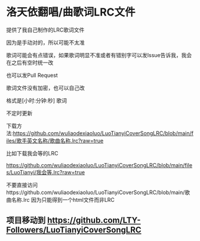 # 洛天依翻唱/曲歌词LRC文件

提供了我自己制作的LRC歌词文件

因为是手动对的，所以可能不太准

歌词可能会有点错误，如果歌词明显不准或者有错别字可以发Issue告诉我，我会在之后有空时统一改

也可以发Pull Request

歌词文件没有加密，也可以自己改

格式是[小时:分钟:秒] 歌词

不定时更新

下载方法:https://github.com/wuliaodexiaoluo/LuoTianyiCoverSongLRC/blob/main/files/歌手英文名称/歌曲名称.lrc?raw=true

比如下载我会等的LRC

https://github.com/wuliaodexiaoluo/LuoTianyiCoverSongLRC/blob/main/files/LuoTianyi/我会等.lrc?raw=true

不要直接访问https://github.com/wuliaodexiaoluo/LuoTianyiCoverSongLRC/blob/main/歌曲名称.lrc
因为只能得到一个html文件而非LRC

## 项目移动到 https://github.com/LTY-Followers/LuoTianyiCoverSongLRC
